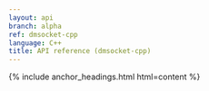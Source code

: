 ```yaml
---
layout: api
branch: alpha
ref: dmsocket-cpp
language: C++
title: API reference (dmsocket-cpp)
---
```

{% include anchor_headings.html html=content %}